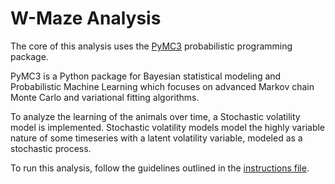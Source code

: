 # W-Maze Analysis #
The core of this analysis uses the [PyMC3](https://github.com/pymc-devs/pymc3) probabilistic programming package. 

PyMC3 is a Python package for Bayesian statistical modeling and Probabilistic Machine Learning which focuses on advanced Markov chain Monte Carlo and variational fitting algorithms.

To analyze the learning of the animals over time, a Stochastic volatility model is implemented. Stochastic volatility models model the highly variable nature of some timeseries with a latent volatility variable, modeled as a stochastic process.

To run this analysis, follow the guidelines outlined in the [instructions file](https://github.com/adelekap/WMaze_Analysis/blob/master/instructions.txt).



